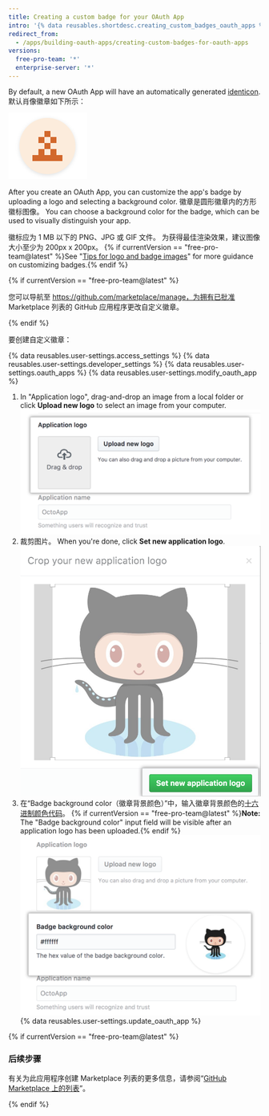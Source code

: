 ```yaml
---
title: Creating a custom badge for your OAuth App
intro: '{% data reusables.shortdesc.creating_custom_badges_oauth_apps %}'
redirect_from:
  - /apps/building-oauth-apps/creating-custom-badges-for-oauth-apps
versions:
  free-pro-team: '*'
  enterprise-server: '*'
---
```


By default, a new OAuth App will have an automatically generated [identicon](https://github.com/blog/1586-identicons). 默认肖像徽章如下所示：

![默认肖像](/assets/images/identicon.png)

After you create an OAuth App, you can customize the app's badge by uploading a logo and selecting a background color. 徽章是圆形徽章内的方形徽标图像。 You can choose a background color for the badge, which can be used to visually distinguish your app.

徽标应为 1 MB 以下的 PNG、JPG 或 GIF 文件。 为获得最佳渲染效果，建议图像大小至少为 200px x 200px。 {% if currentVersion == "free-pro-team@latest" %}See "[Tips for logo and badge images](/marketplace/listing-on-github-marketplace/writing-github-marketplace-listing-descriptions/#guidelines-for-logos)" for more guidance on customizing badges.{% endif %}

{% if currentVersion == "free-pro-team@latest" %}

您可以导航至 https://github.com/marketplace/manage，为拥有已批准 Marketplace 列表的 GitHub 应用程序更改自定义徽章。

{% endif %}

要创建自定义徽章：

{% data reusables.user-settings.access_settings %}
{% data reusables.user-settings.developer_settings %}
{% data reusables.user-settings.oauth_apps %}
{% data reusables.user-settings.modify_oauth_app %}
1. In "Application logo", drag-and-drop an image from a local folder or click **Upload new logo** to select an image from your computer. ![上传徽标](/assets/images/oauth-apps/oauth_apps_upload_logo.png)
6. 裁剪图片。 When you're done, click **Set new application logo**. ![裁剪和设置徽标](/assets/images/oauth-apps/oauth_apps_crop_and_set_logo.png)
7. 在“Badge background color（徽章背景颜色）”中，输入徽章背景颜色的[十六进制颜色代码](http://www.color-hex.com/)。
{% if currentVersion == "free-pro-team@latest" %}**Note:** The "Badge background color" input field will be visible after an application logo has been uploaded.{% endif %}
![徽章背景颜色](/assets/images/oauth-apps/oauth_apps_badge_background_color.png)
{% data reusables.user-settings.update_oauth_app %}

{% if currentVersion == "free-pro-team@latest" %}

### 后续步骤

有关为此应用程序创建 Marketplace 列表的更多信息，请参阅“[GitHub Marketplace 上的列表](/marketplace/listing-on-github-marketplace/)”。

{% endif %}

